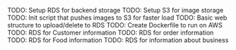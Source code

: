 TODO: Setup RDS for backend storage
TODO: Setup S3 for image storage
TODO: Init script that pushes images to S3 for faster load 
TODO: Basic web structure to upload/delete to RDS
TODO: Create Dockerfile to run on AWS 
TODO: RDS for Customer information
TODO: RDS for order information
TODO: RDS for Food information 
TODO: RDS for information about business
